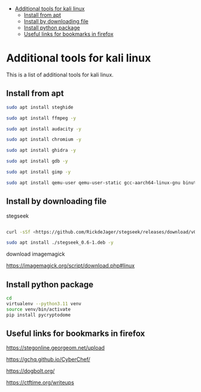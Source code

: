 - [Additional tools for kali linux](#additional-tools-for-kali-linux)
  - [Install from apt](#install-from-apt)
  - [Install by downloading file](#install-by-downloading-file)
  - [Install python package](#install-python-package)
  - [Useful links for bookmarks in firefox](#useful-links-for-bookmarks-in-firefox)


# Additional tools for kali linux

This is a list of additional tools for kali linux.

## Install from apt
```bash
sudo apt install steghide

sudo apt install ffmpeg -y

sudo apt install audacity -y

sudo apt install chromium -y

sudo apt install ghidra -y

sudo apt install gdb -y

sudo apt install gimp -y

sudo apt install qemu-user qemu-user-static gcc-aarch64-linux-gnu binutils-aarch64-linux-gnu binutils-aarch64-linux-gnu-dbg build-essential
```


## Install by downloading file
stegseek

```bash

curl -sSf <https://github.com/RickdeJager/stegseek/releases/download/v0.6/stegseek_0.6-1.deb>

sudo apt install ./stegseek_0.6-1.deb -y
```
download imagemagick

<https://imagemagick.org/script/download.php#linux>


## Install python package
```bash
cd
virtualenv --python3.11 venv
source venv/bin/activate
pip install pycryptodome
```

## Useful links for bookmarks in firefox

<https://stegonline.georgeom.net/upload>

<https://gchq.github.io/CyberChef/>

<https://dogbolt.org/>

<https://ctftime.org/writeups>

